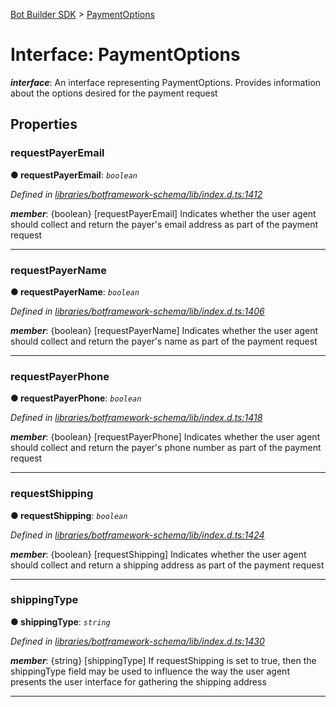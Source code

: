 [Bot Builder SDK](../README.md) > [PaymentOptions](../interfaces/botbuilder.paymentoptions.md)



# Interface: PaymentOptions

*__interface__*: An interface representing PaymentOptions. Provides information about the options desired for the payment request



## Properties
<a id="requestpayeremail"></a>

###  requestPayerEmail

**●  requestPayerEmail**:  *`boolean`* 

*Defined in [libraries/botframework-schema/lib/index.d.ts:1412](https://github.com/Microsoft/botbuilder-js/blob/8495ddc/libraries/botframework-schema/lib/index.d.ts#L1412)*


*__member__*: {boolean} [requestPayerEmail] Indicates whether the user agent should collect and return the payer's email address as part of the payment request





___

<a id="requestpayername"></a>

###  requestPayerName

**●  requestPayerName**:  *`boolean`* 

*Defined in [libraries/botframework-schema/lib/index.d.ts:1406](https://github.com/Microsoft/botbuilder-js/blob/8495ddc/libraries/botframework-schema/lib/index.d.ts#L1406)*


*__member__*: {boolean} [requestPayerName] Indicates whether the user agent should collect and return the payer's name as part of the payment request





___

<a id="requestpayerphone"></a>

###  requestPayerPhone

**●  requestPayerPhone**:  *`boolean`* 

*Defined in [libraries/botframework-schema/lib/index.d.ts:1418](https://github.com/Microsoft/botbuilder-js/blob/8495ddc/libraries/botframework-schema/lib/index.d.ts#L1418)*


*__member__*: {boolean} [requestPayerPhone] Indicates whether the user agent should collect and return the payer's phone number as part of the payment request





___

<a id="requestshipping"></a>

###  requestShipping

**●  requestShipping**:  *`boolean`* 

*Defined in [libraries/botframework-schema/lib/index.d.ts:1424](https://github.com/Microsoft/botbuilder-js/blob/8495ddc/libraries/botframework-schema/lib/index.d.ts#L1424)*


*__member__*: {boolean} [requestShipping] Indicates whether the user agent should collect and return a shipping address as part of the payment request





___

<a id="shippingtype"></a>

###  shippingType

**●  shippingType**:  *`string`* 

*Defined in [libraries/botframework-schema/lib/index.d.ts:1430](https://github.com/Microsoft/botbuilder-js/blob/8495ddc/libraries/botframework-schema/lib/index.d.ts#L1430)*


*__member__*: {string} [shippingType] If requestShipping is set to true, then the shippingType field may be used to influence the way the user agent presents the user interface for gathering the shipping address





___


